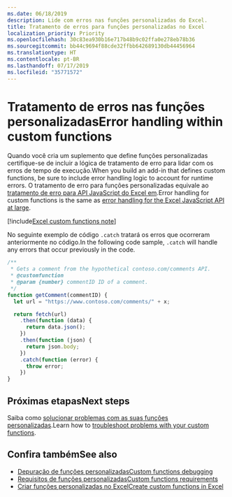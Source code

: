 ```yaml
---
ms.date: 06/18/2019
description: Lide com erros nas funções personalizadas do Excel.
title: Tratamento de erros para funções personalizadas no Excel
localization_priority: Priority
ms.openlocfilehash: 30c83ea930b16e717b48b9c02ffa0e278eb78b36
ms.sourcegitcommit: bb44c9694f88cde32ffbb642689130db44456964
ms.translationtype: HT
ms.contentlocale: pt-BR
ms.lasthandoff: 07/17/2019
ms.locfileid: "35771572"
---
```

# <a name="error-handling-within-custom-functions"></a><span data-ttu-id="fedc9-103">Tratamento de erros nas funções personalizadas</span><span class="sxs-lookup"><span data-stu-id="fedc9-103">Error handling within custom functions</span></span>

<span data-ttu-id="fedc9-104">Quando você cria um suplemento que define funções personalizadas certifique-se de incluir a lógica de tratamento de erro para lidar com os erros de tempo de execução.</span><span class="sxs-lookup"><span data-stu-id="fedc9-104">When you build an add-in that defines custom functions, be sure to include error handling logic to account for runtime errors.</span></span> <span data-ttu-id="fedc9-105">O tratamento de erro para funções personalizadas equivale  ao [tratamento de erro para API JavaScript do Excel em](excel-add-ins-error-handling.md).</span><span class="sxs-lookup"><span data-stu-id="fedc9-105">Error handling for custom functions is the same as [error handling for the Excel JavaScript API at large](excel-add-ins-error-handling.md).</span></span>

[!include[Excel custom functions note](../includes/excel-custom-functions-note.md)]

<span data-ttu-id="fedc9-106">No seguinte exemplo de código `.catch` tratará os erros que ocorreram anteriormente no código.</span><span class="sxs-lookup"><span data-stu-id="fedc9-106">In the following code sample, `.catch` will handle any errors that occur previously in the code.</span></span>

```js
/**
 * Gets a comment from the hypothetical contoso.com/comments API.
 * @customfunction
 * @param {number} commentID ID of a comment.
 */
function getComment(commentID) {
  let url = "https://www.contoso.com/comments/" + x;

  return fetch(url)
    .then(function (data) {
      return data.json();
    })
    .then(function (json) {
      return json.body;
    })
    .catch(function (error) {
      throw error;
    })
}
```

## <a name="next-steps"></a><span data-ttu-id="fedc9-107">Próximas etapas</span><span class="sxs-lookup"><span data-stu-id="fedc9-107">Next steps</span></span>
<span data-ttu-id="fedc9-108">Saiba como [solucionar problemas com as suas funções personalizadas](custom-functions-troubleshooting.md).</span><span class="sxs-lookup"><span data-stu-id="fedc9-108">Learn how to [troubleshoot problems with your custom functions](custom-functions-troubleshooting.md).</span></span>

## <a name="see-also"></a><span data-ttu-id="fedc9-109">Confira também</span><span class="sxs-lookup"><span data-stu-id="fedc9-109">See also</span></span>

* [<span data-ttu-id="fedc9-110">Depuração de funções personalizadas</span><span class="sxs-lookup"><span data-stu-id="fedc9-110">Custom functions debugging</span></span>](custom-functions-debugging.md)
* [<span data-ttu-id="fedc9-111">Requisitos de funções personalizadas</span><span class="sxs-lookup"><span data-stu-id="fedc9-111">Custom functions requirements</span></span>](custom-functions-requirement-sets.md)
* [<span data-ttu-id="fedc9-112">Criar funções personalizadas no Excel</span><span class="sxs-lookup"><span data-stu-id="fedc9-112">Create custom functions in Excel</span></span>](custom-functions-overview.md)
